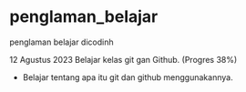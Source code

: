 # penglaman_belajar
penglaman belajar dicodinh

12 Agustus 2023
Belajar kelas git gan Github. (Progres 38%)
* Belajar tentang apa itu git dan github menggunakannya.
